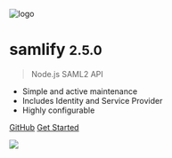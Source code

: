![logo](_media/lock.png)

# samlify <small>2.5.0</small>

> Node.js SAML2 API

- Simple and active maintenance
- Includes Identity and Service Provider
- Highly configurable

[GitHub](https://github.com/tngan/samlify)
[Get Started](#samlify)

<!-- background image -->
![](_media/bg.jpg)
